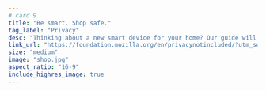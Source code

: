 ```yaml
---
# card 9
title: "Be smart. Shop safe."
tag_label: "Privacy"
desc: "Thinking about a new smart device for your home? Our guide will help you shop for safe, secure connected products."
link_url: "https://foundation.mozilla.org/en/privacynotincluded/?utm_source=www.mozilla.org&utm_medium=referral&utm_campaign=homepage&utm_content=card"
size: "medium"
image: "shop.jpg"
aspect_ratio: "16-9"
include_highres_image: true
---
```

